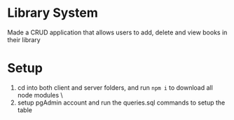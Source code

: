 # Library System

Made a CRUD application that allows users to add, delete and view books in their library

# Setup
1. cd into both client and server folders, and run ```npm i``` to download all node modules \
2. setup pgAdmin account and run the queries.sql commands to setup the table
